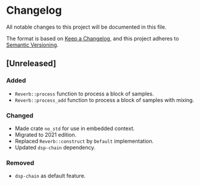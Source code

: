 # Changelog

All notable changes to this project will be documented in this file.

The format is based on [Keep a Changelog](https://keepachangelog.com/en/1.0.0/),
and this project adheres to [Semantic Versioning](https://semver.org/spec/v2.0.0.html).

## [Unreleased]

### Added

- `Reverb::process` function to process a block of samples.
- `Reverb::process_add` function to process a block of samples with mixing.

### Changed

- Made crate `no_std` for use in embedded context.
- Migrated to 2021 edition.
- Replaced `Reverb::construct` by `Default` implementation.
- Updated `dsp-chain` dependency.

### Removed

- `dsp-chain` as default feature.
